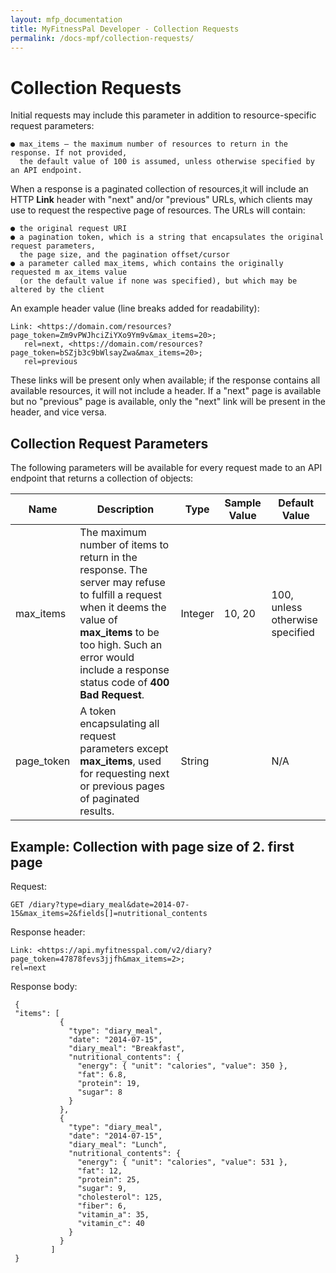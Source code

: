 ```yaml
---
layout: mfp_documentation
title: MyFitnessPal Developer - Collection Requests
permalink: /docs-mpf/collection-requests/
---
```


# Collection Requests

Initial requests may include this parameter in addition to resource-specific request parameters:

    ● max_items​ – the maximum number of resources to return in the response. If not provided, 
      the default value of 100 is assumed, unless otherwise specified by an API endpoint.

When a response is a paginated collection of resources,it will include an HTTP **L​ink​** header with "next" and/or "previous" URLs, which clients may use to request the respective page of resources. The URLs will contain:

    ● the original request URI
    ● a pagination token, which is a string that encapsulates the original request parameters, 
      the page size, and the pagination offset/cursor
    ● a parameter called ​max_items​, which contains the originally requested m​ ax_items value 
      (or the default value if none was specified), but which may be altered by the client

An example header value (line breaks added for readability):

    Link: <https://domain.com/resources?page_token=Zm9vPWJhciZiYXo9Ym9v&max_items=20>;
       rel=next, <https://domain.com/resources?page_token=bSZjb3c9bWlsayZwa&max_items=20>;
       rel=previous
       
These links will be present only when available; if the response contains all available resources, it will not include a header. If a "next" page is available but no "previous" page is available, only the "next" link will be present in the header, and vice versa.


## Collection Request Parameters

The following parameters will be available for every request made to an API endpoint that returns a collection of objects:

**Name** | **Description** | **Type** | **Sample Value** | **Default Value**
 --- | --- | --- | --- | --- 
 max_items | The maximum number of items to return in the response. The server may refuse to fulfill a request when it deems the value of **max_items​** to be too high. Such an error would include a response status code of ​**400 Bad Request**​. | Integer | 10, 20 | 100, unless otherwise specified
 page_token | A token encapsulating all request parameters except **​max_items**​, used for requesting next or previous pages of paginated results. | String | | N/A
 
 
 ## Example: Collection with page size of 2. first page
 
 Request:
 
    GET /diary?type=diary_meal&date=2014-07-15&max_items=2&fields[]=nutritional_contents
 
 Response header:
 
    Link: <https://api.myfitnesspal.com/v2/diary?page_token=47878fevs3jjfh&max_items=2>;
    rel=next
    
 Response body:
 
     {
     "items": [
               {
                 "type": "diary_meal",
                 "date": "2014-07-15",
                 "diary_meal": "Breakfast",
                 "nutritional_contents": {
                   "energy": { "unit": "calories", "value": 350 },
                   "fat": 6.8,
                   "protein": 19,
                   "sugar": 8
                 } 
               },
               {
                 "type": "diary_meal",
                 "date": "2014-07-15",
                 "diary_meal": "Lunch",
                 "nutritional_contents": {
                   "energy": { "unit": "calories", "value": 531 },
                   "fat": 12,
                   "protein": 25,
                   "sugar": 9,
                   "cholesterol": 125,
                   "fiber": 6,
                   "vitamin_a": 35,
                   "vitamin_c": 40
                 } 
               }
             ] 
     }
 